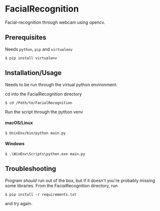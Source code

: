 # FacialRecognition
Facial-recognition through webcam using opencv.

## Prerequisites
Needs `python`, `pip` and `virtualenv`

```$ pip install virtualenv```

## Installation/Usage
Needs to be run through the virtual python environment:

cd into the FacialRecognition directory

```$ cd /Path/to/FacialRecognition```

Run the script through the python venv

#### macOS/Linux

```$ UnixEnv/bin/python main.py```

#### Windows

```$ .\WinEnv\Scripts\python.exe main.py```

## Troubleshooting
Program _should_ run out of the box, but if it doesn't you're probably missing some libraries. From the FacialRecognition directory, run

```$ pip install -r requirements.txt```

and try again.
